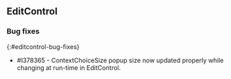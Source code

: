 ## EditControl

### Bug fixes
{:#editcontrol-bug-fixes}

* \#I378365 - ContextChoiceSize popup size now updated properly while changing at run-time in EditControl.
